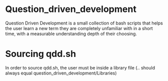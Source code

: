 # Question_driven_development
Question Driven Development is a small collection of bash scripts that helps the user learn a new term they are completely unfamiliar with in a short time, with a measurable understanding depth of their choosing.

# Sourcing qdd.sh
In order to source qdd.sh, the user must be inside a library file (.. should always equal question_driven_development/Libraries)
